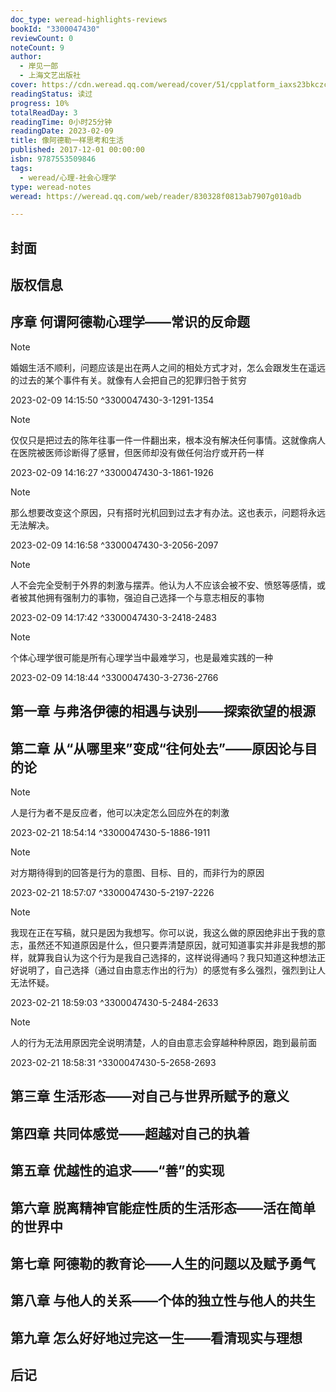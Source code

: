 ```yaml
---
doc_type: weread-highlights-reviews
bookId: "3300047430"
reviewCount: 0
noteCount: 9
author:
  - 岸见一郎
  - 上海文艺出版社
cover: https://cdn.weread.qq.com/weread/cover/51/cpplatform_iaxs23bkczcrhj1qnzlbkp/t7_cpplatform_iaxs23bkczcrhj1qnzlbkp1675308767.jpg
readingStatus: 读过
progress: 10%
totalReadDay: 3
readingTime: 0小时25分钟
readingDate: 2023-02-09
title: 像阿德勒一样思考和生活
published: 2017-12-01 00:00:00
isbn: 9787553509846
tags:
  - weread/心理-社会心理学
type: weread-notes
weread: https://weread.qq.com/web/reader/830328f0813ab7907g010adb

---
```



## 封面

## 版权信息

## 序章 何谓阿德勒心理学——常识的反命题

> [!NOTE] 
> 婚姻生活不顺利，问题应该是出在两人之间的相处方式才对，怎么会跟发生在遥远的过去的某个事件有关。就像有人会把自己的犯罪归咎于贫穷
> 
> 2023-02-09 14:15:50 ^3300047430-3-1291-1354

> [!NOTE] 
> 仅仅只是把过去的陈年往事一件一件翻出来，根本没有解决任何事情。这就像病人在医院被医师诊断得了感冒，但医师却没有做任何治疗或开药一样
> 
> 2023-02-09 14:16:27 ^3300047430-3-1861-1926

> [!NOTE] 
> 那么想要改变这个原因，只有搭时光机回到过去才有办法。这也表示，问题将永远无法解决。
> 
> 2023-02-09 14:16:58 ^3300047430-3-2056-2097

> [!NOTE] 
> 人不会完全受制于外界的刺激与摆弄。他认为人不应该会被不安、愤怒等感情，或者被其他拥有强制力的事物，强迫自己选择一个与意志相反的事物
> 
> 2023-02-09 14:17:42 ^3300047430-3-2418-2483

> [!NOTE] 
> 个体心理学很可能是所有心理学当中最难学习，也是最难实践的一种
> 
> 2023-02-09 14:18:44 ^3300047430-3-2736-2766

## 第一章 与弗洛伊德的相遇与诀别——探索欲望的根源

## 第二章 从“从哪里来”变成“往何处去”——原因论与目的论

> [!NOTE] 
> 人是行为者不是反应者，他可以决定怎么回应外在的刺激
> 
> 2023-02-21 18:54:14 ^3300047430-5-1886-1911

> [!NOTE] 
> 对方期待得到的回答是行为的意图、目标、目的，而非行为的原因
> 
> 2023-02-21 18:57:07 ^3300047430-5-2197-2226

> [!NOTE] 
> 我现在正在写稿，就只是因为我想写。你可以说，我这么做的原因绝非出于我的意志，虽然还不知道原因是什么，但只要弄清楚原因，就可知道事实并非是我想的那样，就算我自认为这个行为是我自己选择的，这样说得通吗？我只知道这种想法正好说明了，自己选择（通过自由意志作出的行为）的感觉有多么强烈，强烈到让人无法怀疑。
> 
> 2023-02-21 18:59:03 ^3300047430-5-2484-2633

> [!NOTE] 
> 人的行为无法用原因完全说明清楚，人的自由意志会穿越种种原因，跑到最前面
> 
> 2023-02-21 18:58:31 ^3300047430-5-2658-2693

## 第三章 生活形态——对自己与世界所赋予的意义

## 第四章 共同体感觉——超越对自己的执着

## 第五章 优越性的追求——“善”的实现

## 第六章 脱离精神官能症性质的生活形态——活在简单的世界中

## 第七章 阿德勒的教育论——人生的问题以及赋予勇气

## 第八章 与他人的关系——个体的独立性与他人的共生

## 第九章 怎么好好地过完这一生——看清现实与理想

## 后记

